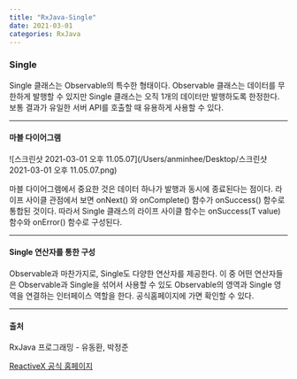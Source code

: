 ```yaml
---
title: "RxJava-Single"
date: 2021-03-01
categories: RxJava
---
```


### Single

Single 클래스는 Observable의 특수한 형태이다. Observable 클래스는 데이터를 무한하게 발행할 수 있지만 Single 클래스는 오직 1개의 데이터만 발행하도록 한정한다. 보통 결과가 유일한 서버 API를 호출할 때 유용하게 사용할 수 있다. 

----

#### 마블 다이어그램

![스크린샷 2021-03-01 오후 11.05.07](/Users/anminhee/Desktop/스크린샷 2021-03-01 오후 11.05.07.png)

마블 다이어그램에서 중요한 것은 데이터 하나가 발행과 동시에 종료된다는 점이다. 라이프 사이클 관점에서 보면 onNext() 와 onComplete() 함수가 onSuccess() 함수로 통합된 것이다. 따라서 Single 클래스의 라이프 사이클 함수는 onSuccess(T value) 함수와 onError() 함수로 구성된다.

---

#### Single 연산자를 통한 구성

Observable과 마찬가지로, Single도 다양한 연산자를 제공한다. 이 중 어떤 연산자들은 Observable과 Single을 섞어서 사용할 수 있도 Observable의 영역과 Single 영역을 연결하는 인터페이스 역할을 한다. 공식홈페이지에 가면 확인할 수 있다.

---

#### 출처

RxJava 프로그래밍 - 유동환, 박정준

[ReactiveX 공식 홈페이지](http://reactivex.io/documentation/ko/single.html)

